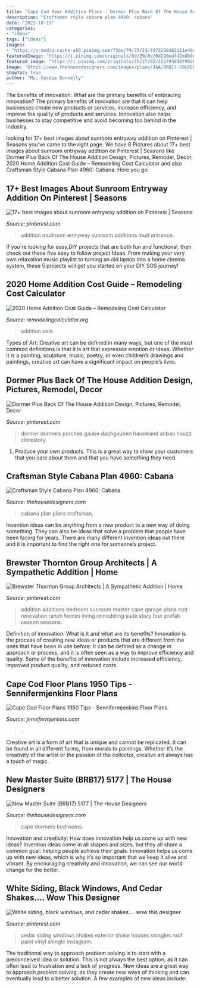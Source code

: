 ```yaml
---
title: "Cape Cod Rear Addition Plans : Dormer Plus Back Of The House Addition Design, Pictures, Remodel, Decor"
description: "Craftsman style cabana plan 4960: cabana"
date: "2022-10-19"
categories:
- "ideas"
tags: ["ideas"]
images:
- "https://s-media-cache-ak0.pinimg.com/736x/79/73/23/7973230382111e46ec6fa25ec9037304.jpg"
featuredImage: "https://i.pinimg.com/originals/0d/29/0e/0d290edf42edb8dd35099a8d176134a4.jpg"
featured_image: "https://i.pinimg.com/originals/25/27/95/252795849f992bbde5150027dfc135b9.jpg"
image: "https://www.thehousedesigners.com/images/plans/JAA/BRB17-COLREND.JPG"
ShowToc: true
author: "Ms. Cordie Donnelly"
---
```



The benefits of innovation: What are the primary benefits of embracing innovation?
The primary benefits of innovation are that it can help businesses create new products or services, increase efficiency, and improve the quality of products and services. Innovation also helps businesses to stay competitive and avoid becoming too behind in the industry.

	

		
looking for 17+ best images about sunroom entryway addition on Pinterest | Seasons you've came to the right page. We have 8 Pictures about 17+ best images about sunroom entryway addition on Pinterest | Seasons like Dormer Plus Back Of The House Addition Design, Pictures, Remodel, Decor, 2020 Home Addition Cost Guide – Remodeling Cost Calculator and also Craftsman Style Cabana Plan 4960: Cabana. Here you go:
		
    
## 17+ Best Images About Sunroom Entryway Addition On Pinterest | Seasons

<img loading=lazy src="https://s-media-cache-ak0.pinimg.com/736x/d7/9a/72/d79a729010a0b6b6f7c77ae2d0878da9.jpg" onerror="this.onerror=null;this.src='https://tse1.mm.bing.net/th?id=OIP.EQq9KLE1-iQVn8S0HGOBJgHaFj&amp;pid=15.1';" alt="17+ best images about sunroom entryway addition on Pinterest | Seasons">

_Source: pinterest.com_

>addition mudroom entryway sunroom additions mud entrance. 

	

If you're looking for easy,DIY projects that are both fun and functional, then check out these five easy to follow project Ideas. From making your very own relaxation music playlist to turning an old laptop into a home cinema system, these 5 projects will get you started on your DIY SOS journey!

    
## 2020 Home Addition Cost Guide – Remodeling Cost Calculator

<img loading=lazy src="https://www.remodelingcalculator.org/wp-content/uploads/Beautiful-House-Addition-1.jpg" onerror="this.onerror=null;this.src='https://tse2.mm.bing.net/th?id=OIP.rO_uAPaUDfVIpiCuzqxpwgHaJb&amp;pid=15.1';" alt="2020 Home Addition Cost Guide – Remodeling Cost Calculator">

_Source: remodelingcalculator.org_

>addition cost. 

	

Types of Art:
Creative art can be defined in many ways, but one of the most common definitions is that it is art that expresses emotion or ideas. Whether it is a painting, sculpture, music, poetry, or even children’s drawings and paintings, creative art can have a significant impact on people’s lives.

    
## Dormer Plus Back Of The House Addition Design, Pictures, Remodel, Decor

<img loading=lazy src="https://s-media-cache-ak0.pinimg.com/736x/79/73/23/7973230382111e46ec6fa25ec9037304.jpg" onerror="this.onerror=null;this.src='https://tse4.mm.bing.net/th?id=OIP.CLJCfb5pUuE8CuFmIbMzEQHaF7&amp;pid=15.1';" alt="Dormer Plus Back Of The House Addition Design, Pictures, Remodel, Decor">

_Source: pinterest.com_

>dormer dormers porches gaube dachgauben hauswand anbau houzz clerestory. 

	

1. Produce your own products. This is a great way to show your customers that you care about them and that you have something they need.

    
## Craftsman Style Cabana Plan 4960: Cabana

<img loading=lazy src="https://www.thehousedesigners.com/images/plans/EEA/bulk/4960/1911_5.jpg" onerror="this.onerror=null;this.src='https://tse2.mm.bing.net/th?id=OIP.RUYQltczpCHax9fRD75tMQHaFI&amp;pid=15.1';" alt="Craftsman Style Cabana Plan 4960: Cabana">

_Source: thehousedesigners.com_

>cabana plan plans craftsman. 

	

Invention ideas can be anything from a new product to a new way of doing something. They can also be ideas that solve a problem that people have been facing for years. There are many different invention ideas out there and it is important to find the right one for someone’s project.

    
## Brewster Thornton Group Architects | A Sympathetic Addition | Home

<img loading=lazy src="https://i.pinimg.com/originals/0d/29/0e/0d290edf42edb8dd35099a8d176134a4.jpg" onerror="this.onerror=null;this.src='https://tse1.mm.bing.net/th?id=OIP.FVWzb99gHD4Nss3oegE6oQHaFx&amp;pid=15.1';" alt="Brewster Thornton Group Architects | A Sympathetic Addition | Home">

_Source: pinterest.com_

>addition additions bedroom sunroom master cape garage plans cod renovation ranch homes living remodeling suite story four prefab season seasons. 

	

Definition of innovation: What is it and what are its benefits?
Innovation is the process of creating new ideas or products that are different from the ones that have been in use before. It can be defined as a change in approach or process, and it is often seen as a way to improve efficiency and quality. Some of the benefits of innovation include increased efficiency, improved product quality, and reduced costs.

    
## Cape Cod Floor Plans 1950 Tips - Sennifermjenkins Floor Plans

<img loading=lazy src="https://i.pinimg.com/originals/25/27/95/252795849f992bbde5150027dfc135b9.jpg" onerror="this.onerror=null;this.src='https://tse4.mm.bing.net/th?id=OIP.KunN0cwHqzkbfaXSlQFhoAHaK5&amp;pid=15.1';" alt="Cape Cod Floor Plans 1950 Tips - Sennifermjenkins Floor Plans">

_Source: jennifermjenkins.com_

>. 

	

Creative art is a form of art that is unique and cannot be replicated. It can be found in all different forms, from murals to paintings. Whether it’s the creativity of the artist or the passion of the collector, creative art always has a touch of magic.

    
## New Master Suite (BRB17) 5177 | The House Designers

<img loading=lazy src="https://www.thehousedesigners.com/images/plans/JAA/BRB17-COLREND.JPG" onerror="this.onerror=null;this.src='https://tse3.mm.bing.net/th?id=OIP.uXfY8HZLD3-NKQRVSMv9pwHaEA&amp;pid=15.1';" alt="New Master Suite (BRB17) 5177 | The House Designers">

_Source: thehousedesigners.com_

>cape dormers bedrooms. 

	

Innovation and creativity: How does innovation help us come up with new ideas?
Invention ideas come in all shapes and sizes, but they all share a common goal: helping people achieve their goals. Innovation helps us come up with new ideas, which is why it’s so important that we keep it alive and vibrant. By encouraging creativity and innovation, we can see our world change for the better.

    
## White Siding, Black Windows, And Cedar Shakes.... Wow This Designer

<img loading=lazy src="https://i.pinimg.com/originals/16/c9/66/16c9668edf4f412dc017677aa8ad28b2.jpg" onerror="this.onerror=null;this.src='https://tse1.mm.bing.net/th?id=OIP.zGF8mkqL0LdBL6u9D9E-QgHaHa&amp;pid=15.1';" alt="White siding, black windows, and cedar shakes.... wow this designer">

_Source: pinterest.com_

>cedar siding windows shakes exterior shake houses shingles roof paint vinyl shingle instagram. 

	

The traditional way to approach problem solving is to start with a preconceived idea or solution. This is not always the best option, as it can often lead to frustration and a lack of progress. New ideas are a great way to approach problem solving, as they create new ways of thinking and can eventually lead to a better solution. A few examples of new ideas include:

